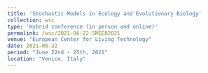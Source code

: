 ```yaml
---
title: 'Stochastic Models in Ecology and Evolutionary Biology'
collection: wsc
type: 'Hybrid conference (in person and online)'
permalink: /wsc/2021-06-22-SMEEB2021
venue: "European Center for Living Technology"
date: 2021-06-22
period: "June 22nd - 25th, 2021"
location: "Venice, Italy"
---
```


